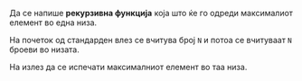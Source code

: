 Да се напише **рекурзивна функција** која што ќе го одреди максималиот елемент во една низа.

На почеток од стандарден влез се вчитува број `N` и потоа се вчитуваат `N` броеви во низата.

На излез да се испечати максималниот елемент во таа низа.